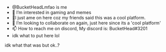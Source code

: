 - @BucketHeadLmfao is me
- 👀 I’m interested in gaming and memes
- 🌱I just ame on here coz my friends said this was a cool platform.
- 💞️ I’m looking to collaborate on again, just here since its a 'cool platform'
- 📫 How to reach me on discord, My discord is: BucketHead#3201
- idk what to put here lol
<!---
BucketHeadLmfao/BucketHeadLmfao is a ✨ special ✨ repository because its `README.md` (this file) appears on your GitHub profile.
You can click the Preview link to take a look at your changes.
---> idk what that was but ok..?
